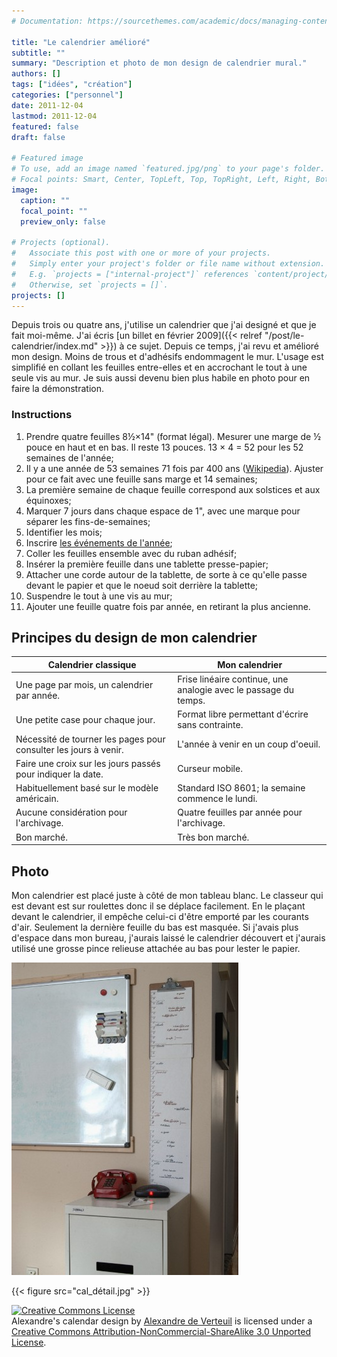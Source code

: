 ```yaml
---
# Documentation: https://sourcethemes.com/academic/docs/managing-content/

title: "Le calendrier amélioré"
subtitle: ""
summary: "Description et photo de mon design de calendrier mural."
authors: []
tags: ["idées", "création"]
categories: ["personnel"]
date: 2011-12-04
lastmod: 2011-12-04
featured: false
draft: false

# Featured image
# To use, add an image named `featured.jpg/png` to your page's folder.
# Focal points: Smart, Center, TopLeft, Top, TopRight, Left, Right, BottomLeft, Bottom, BottomRight.
image:
  caption: ""
  focal_point: ""
  preview_only: false

# Projects (optional).
#   Associate this post with one or more of your projects.
#   Simply enter your project's folder or file name without extension.
#   E.g. `projects = ["internal-project"]` references `content/project/deep-learning/index.md`.
#   Otherwise, set `projects = []`.
projects: []
---
```


Depuis trois ou quatre ans, j'utilise un calendrier que j'ai designé
et que je fait moi-même. J'ai écris
[un billet en février 2009]({{< relref "/post/le-calendrier/index.md" >}})
à ce sujet. Depuis ce temps, j'ai revu et
amélioré mon design. Moins de trous et d'adhésifs endommagent le
mur. L'usage est simplifié en collant les feuilles entre-elles et en
accrochant le tout à une seule vis au mur. Je suis aussi devenu bien
plus habile en photo pour en faire la démonstration.</p>

<h3>Instructions</h3>

1. Prendre quatre feuilles 8½×14" (format légal). Mesurer une marge de ½ pouce en haut et en bas. Il reste 13 pouces. 13&nbsp;× 4&nbsp;= 52 pour les 52 semaines de l'année;
1. Il y a une année de 53 semaines 71 fois par 400 ans ([Wikipedia](http://en.wikipedia.org/wiki/ISO_week_date)).  Ajuster pour ce fait avec une feuille sans marge et 14 semaines;
1. La première semaine de chaque feuille correspond aux solstices et aux équinoxes;
1. Marquer 7 jours dans chaque espace de 1", avec une marque pour séparer les fins-de-semaines;
1. Identifier les mois;
1. Inscrire [ les événements de l'année](http://timeanddate.com/calendar/custom.html?year=2011&country=27&cols=3&hol=889&df=1);
1. Coller les feuilles ensemble avec du ruban adhésif;
1. Insérer la première feuille dans une tablette presse-papier;
1. Attacher une corde autour de la tablette, de sorte à ce qu'elle passe devant le papier et que le noeud soit derrière la tablette;
1. Suspendre le tout à une vis au mur;
1. Ajouter une feuille quatre fois par année, en retirant la plus ancienne.

## Principes du design de mon calendrier

| Calendrier classique | Mon calendrier |
|----------------------|----------------|
| Une page par mois, un calendrier par année. | Frise linéaire continue, une analogie avec le passage du temps. |
| Une petite case pour chaque jour. | Format libre permettant d'écrire sans contrainte. |
| Nécessité de tourner les pages pour consulter les jours à venir. | L'année à venir en un coup d'oeuil. |
| Faire une croix sur les jours passés pour indiquer la date. | Curseur mobile. |
| Habituellement basé sur le modèle américain. | Standard ISO&nbsp;8601; la semaine commence le lundi. |
| Aucune considération pour l'archivage. | Quatre feuilles par année pour l'archivage. |
| Bon marché. | Très bon marché. |

## Photo

Mon calendrier est placé juste à côté de mon tableau blanc. Le
classeur qui est devant est sur roulettes donc il se déplace
facilement. En le plaçant devant le calendrier, il empêche celui-ci
d'être emporté par les courants d'air. Seulement la dernière
feuille du bas est masquée. Si j'avais plus d'espace dans mon bureau,
j'aurais laissé le calendrier découvert et j'aurais utilisé une grosse
pince relieuse attachée au bas pour lester le papier.

<script type="text/javascript">
    function cal_switch(n){
        document.getElementById('cal').src = 'cal_' + n + '.jpg'
    }
</script>
<p>
        <img id="cal" src="cal_1.jpg"
             onmouseover="cal_switch('2')"
             onmouseout="cal_switch('1')" />
</p>

{{< figure src="cal_détail.jpg" >}}

<p>
    <a rel="license" href="http://creativecommons.org/licenses/by-nc-sa/3.0/">
            <img alt="Creative Commons License"
                 style="border-width:0"
                 src="http://i.creativecommons.org/l/by-nc-sa/3.0/88x31.png"
                 class="inline" />
    </a><br />
    <span xmlns:dct="http://purl.org/dc/terms/" property="dct:title">Alexandre's calendar design</span> by
    <a xmlns:cc="http://creativecommons.org/ns#"
       href="http://alexandre.deverteuil.net/blogue/archives/2011/12/04/le_calendrier_ameliore/index.html"
       property="cc:attributionName"
       rel="cc:attributionURL">
        Alexandre de Verteuil</a> is licensed under a
    <a rel="license"
       href="http://creativecommons.org/licenses/by-nc-sa/3.0/">
        Creative Commons Attribution-NonCommercial-ShareAlike 3.0 Unported License</a>.
</p>
